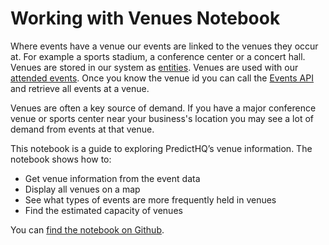 # Working with Venues Notebook

Where events have a venue our events are linked to the venues they occur at. For example a sports stadium, a conference center or a concert hall. Venues are stored in our system as [entities](../../predicthq-data/entities.md). Venues are used with our [attended events](../../predicthq-data/event-categories/attendance-based-events.md). Once you know the venue id you can call the [Events API](https://app.gitbook.com/s/kEFs8urDbSJqBmXUI3Lv/events) and retrieve all events at a venue.

Venues are often a key source of demand. If you have a major conference venue or sports center near your business's location you may see a lot of demand from events at that venue.

This notebook is a guide to exploring PredictHQ’s venue information. The notebook shows how to:

* Get venue information from the event data
* Display all venues on a map
* See what types of events are more frequently held in venues
* Find the estimated capacity of venues

You can [find the notebook on Github](https://github.com/predicthq/phq-data-science-docs/blob/master/venues/venues-example.ipynb).
